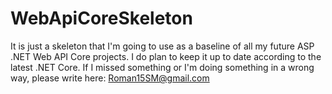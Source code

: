 # WebApiCoreSkeleton

It is just a skeleton that I'm going to use as a baseline of all my future ASP .NET Web API Core projects.
I do plan to keep it up to date according to the latest .NET Core.
If I missed something or I'm doing something in a wrong way, please write here: Roman15SM@gmail.com
